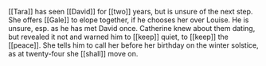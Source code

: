 [[Tara]] has seen [[David]] for [[two]] years, but is unsure of the next step. She offers [[Gale]] to elope together, if he chooses her over Louise. He is unsure, esp. as he has met David once. Catherine knew about them dating, but revealed it not and warned him to [[keep]] quiet, to [[keep]] the [[peace]]. She tells him to call her before her birthday on the winter solstice, as at twenty-four she [[shall]] move on.